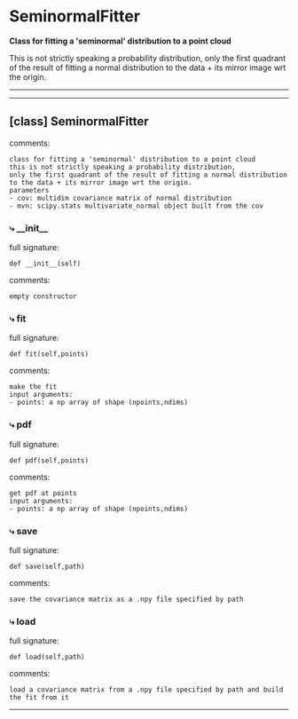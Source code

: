 # SeminormalFitter  
  
**Class for fitting a 'seminormal' distribution to a point cloud**

This is not strictly speaking a probability distribution, only the first quadrant of the result of fitting a normal distribution to the data + its mirror image wrt the origin.  
- - -
  
  
- - -
## [class] SeminormalFitter  
comments:  
```text  
class for fitting a 'seminormal' distribution to a point cloud  
this is not strictly speaking a probability distribution,  
only the first quadrant of the result of fitting a normal distribution  
to the data + its mirror image wrt the origin.  
parameters  
- cov: multidim covariance matrix of normal distribution  
- mvn: scipy.stats multivariate_normal object built from the cov  
```  
### &#10551; \_\_init\_\_  
full signature:  
```text  
def __init__(self)  
```  
comments:  
```text  
empty constructor  
```  
### &#10551; fit  
full signature:  
```text  
def fit(self,points)  
```  
comments:  
```text  
make the fit  
input arguments:  
- points: a np array of shape (npoints,ndims)  
```  
### &#10551; pdf  
full signature:  
```text  
def pdf(self,points)  
```  
comments:  
```text  
get pdf at points  
input arguments:  
- points: a np array of shape (npoints,ndims)  
```  
### &#10551; save  
full signature:  
```text  
def save(self,path)  
```  
comments:  
```text  
save the covariance matrix as a .npy file specified by path  
```  
### &#10551; load  
full signature:  
```text  
def load(self,path)  
```  
comments:  
```text  
load a covariance matrix from a .npy file specified by path and build the fit from it  
```  
- - -  
  
